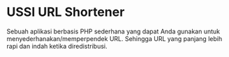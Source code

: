 USSI URL Shortener
==================

Sebuah aplikasi berbasis PHP sederhana yang dapat Anda gunakan untuk menyederhanakan/memperpendek URL. Sehingga URL yang panjang lebih rapi dan indah ketika diredistribusi.
